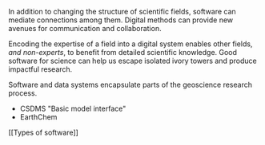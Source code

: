 In addition to changing the structure of scientific fields, software can mediate
connections among them. Digital methods can provide new avenues for communication and collaboration.

Encoding the expertise of a field into a digital system enables other fields, _and non-experts_, to benefit from detailed scientific knowledge. Good software for science can help us escape isolated ivory towers and produce impactful research.

Software and data systems encapsulate parts of the geoscience research process.

- CSDMS "Basic model interface"
- EarthChem


[[Types of software]]
